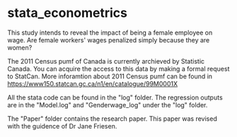 # stata_econometrics

This study intends to reveal the impact of being a female employee on wage. 
Are female workers' wages penalized simply because they are women? 


The 2011 Census pumf of Canada is currently archieved by Statistic Canada.
You can acquire the access to this data by making a formal request to StatCan.
More inforamtion about 2011 Census pumf can be found in <https://www150.statcan.gc.ca/n1/en/catalogue/99M0001X>


All the stata code can be found in the "log" folder. The regression outputs are in the "Model.log" and "Genderwage_log" under the "log" folder. 


The "Paper" folder contains the research paper. This paper was revised with the guidence of Dr Jane Friesen.
